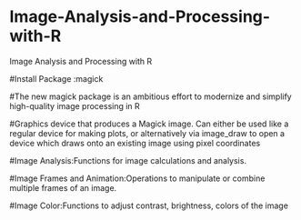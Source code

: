 # Image-Analysis-and-Processing-with-R
Image Analysis and Processing with R

#Install Package :magick

#The new magick package is an ambitious effort to modernize and simplify high-quality image processing in R

#Graphics device that produces a Magick image. Can either be used like a regular device for making plots, or alternatively via image_draw to open a device which draws onto an existing image using pixel coordinates

#Image Analysis:Functions for image calculations and analysis.

#Image Frames and Animation:Operations to manipulate or combine multiple frames of an image.

#Image Color:Functions to adjust contrast, brightness, colors of the image



